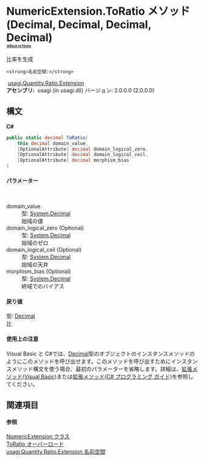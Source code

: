 # NumericExtension.ToRatio メソッド (Decimal, Decimal, Decimal, Decimal)<div style="font-size:30%"><a href="https://github.com/usagi/usagi.cs/blob/master/docs/Home.md">≪Back to Home</a></div> 

比率を生成


    <strong>名前空間:</strong>
&nbsp;<a href="N_usagi_Quantity_Ratio_Extension.md">usagi.Quantity.Ratio.Extension</a><br /><strong>アセンブリ:</strong>
&nbsp;usagi (in usagi.dll) バージョン: 2.0.0.0 (2.0.0.0)

## 構文

**C#**<br />
``` C#
public static decimal ToRatio(
	this decimal domain_value,
	[OptionalAttribute] decimal domain_logical_zero,
	[OptionalAttribute] decimal domain_logical_ceil,
	[OptionalAttribute] decimal morphism_bias
)
```


#### パラメーター
&nbsp;<dl><dt>domain_value</dt><dd>型: <a href="http://msdn2.microsoft.com/ja-jp/library/1k2e8atx" target="_blank">System.Decimal</a><br />始域の値</dd><dt>domain_logical_zero (Optional)</dt><dd>型: <a href="http://msdn2.microsoft.com/ja-jp/library/1k2e8atx" target="_blank">System.Decimal</a><br />始域のゼロ</dd><dt>domain_logical_ceil (Optional)</dt><dd>型: <a href="http://msdn2.microsoft.com/ja-jp/library/1k2e8atx" target="_blank">System.Decimal</a><br />始域の天井</dd><dt>morphism_bias (Optional)</dt><dd>型: <a href="http://msdn2.microsoft.com/ja-jp/library/1k2e8atx" target="_blank">System.Decimal</a><br />終域でのバイアス</dd></dl>

#### 戻り値
型: <a href="http://msdn2.microsoft.com/ja-jp/library/1k2e8atx" target="_blank">Decimal</a><br />比

#### 使用上の注意
Visual Basic と C#では、<a href="http://msdn2.microsoft.com/ja-jp/library/1k2e8atx" target="_blank">Decimal</a>型のオブジェクトのインスタンスメソッドのようにこのメソッドを呼び出せます。このメソッドを呼び出すためにインスタンスメソッド構文を使う場合、最初のパラメーターを省略します。詳細は、<a href="http://msdn.microsoft.com/ja-jp/library/bb384936.aspx" target="_blank">拡張メソッド(Visual Basic)</a>または<a href="http://msdn.microsoft.com/ja-jp/library/bb383977.aspx" target="_blank">拡張メソッド(C# プログラミング ガイド)</a>を参照してください。

## 関連項目


#### 参照
<a href="T_usagi_Quantity_Ratio_Extension_NumericExtension.md">NumericExtension クラス</a><br /><a href="Overload_usagi_Quantity_Ratio_Extension_NumericExtension_ToRatio.md">ToRatio オーバーロード</a><br /><a href="N_usagi_Quantity_Ratio_Extension.md">usagi.Quantity.Ratio.Extension 名前空間</a><br />